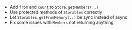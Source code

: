 - Add `from` and `count` to `Store.getMembers(..)`
- Use protected methods of `Storables` correctly
- Let `Storables.getFromMemory(..)` be sync instead of async
- Fix some issues with `Members` not returning anything
